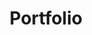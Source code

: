 ---
weight : 40
title : "Portfolio"

data : 
  - title : "OpenFLUID"
    details : "OpenFLUID est une plateforme logicielle ouverte pour la modélisation et la simulation spatialisée"
    skills : ["C++","CMake","Boost","GDAL","Qt","XML","JSON","Architecture à plugins"]
    img : "works-openfluid.png"
    github : "OpenFLUID/openfluid"
  - title : "ROpenFLUID"
    details : "ROpenFLUID est un package pour piloter la plateforme OpenFLUID depuis l'environnement R"
    skills : ["R","C","C++","CMake","Binding de langages"]
    github : "OpenFLUID/ropenfluid"
  - title : "Rejocker"
    details : "Rejocker permet de déployer simplement un mock d'API REST" 
    skills : ["Python","Flask","JSON"]
    github : "jctophefabre/rejocker"
  - title : "Web officiel OpenFLUID"
    skills : ["Hugo","SASS/SCSS","Javascript","HTML5","Markdown","Python","Flask"]
    img : "works-openfluid-web.png"
    url : "www.openfluid-project.org"
  - title : "myCraftedBoard"
    img : "works-mycraftedboard.png"
    details: "myCraftedBoard est un outil simple de gestion de tâches façon Kanban"
    skills : ["JS","HTML","JSON","Linkify"]
    github : "jctophefabre/mycraftedboard"
  - title : "OpenFLUID-Community"
    details : "Ressources en ligne pour les utilisateurs d'OpenFLUID : docs, formations, process de developpement, ..."
    skills : ["MkDocs","Markdown","HTML5"]
    img : "works-openfluid-community.png"
    url : "community.openfluid-project.org"
    github : "OpenFLUID/openfluid-community-docs"
  - title : "Intégration continue en ingénierie logicielle"
    details : "Présentation de la démarche d'intégration continue pour le développement de la plateforme OpenFLUID"
    skills : ["Jenkins","GitHub","Travis CI","AppVeyor","Docker"]
    url : "www.openfluid-project.org/resources/docs/slideshows/ci-2018-06-07/#/3/9"
    url_label : "voir la présentation"
  - title : "OpenFLUID WaresHub"
    details: "OpenFLUID WaresHub est un service en ligne d'hébergement de simulateurs pour la plateforme OpenFLUID, doté d'une API et d'un frontend"
    skills : ["PHP","Python","REST","JSON","Serveur Git"]
  - title : "Deveal"
    details: "Deveal facilite la gestion des présentations sous reveal.js"
    skills : ["Python","Jinja","YAML","reveal.js"]
    github : "jctophefabre/deveal"
  - title : "Spécifications de l'API FLUIDhub"
    skills : ["OpenAPI","Swagger","YAML","JSON"] 
    img : "works-fluidhub-api.png"
    url : dev.openfluid-project.org/fluidhub-dev/api/swagger-ui/
    url_label : "Consulter l'API"

---